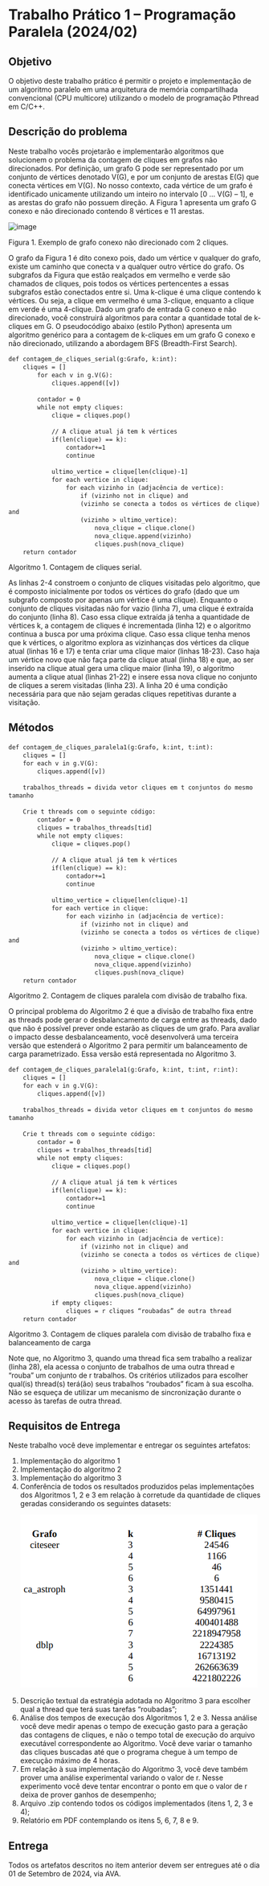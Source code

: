 # Trabalho Prático 1 – Programação Paralela (2024/02)

## Objetivo

O objetivo deste trabalho prático é permitir o projeto e implementação de um algoritmo
paralelo em uma arquitetura de memória compartilhada convencional (CPU multicore) utilizando o
modelo de programação Pthread em C/C++.

## Descrição do problema

Neste trabalho vocês projetarão e implementarão algoritmos que solucionem o problema
da contagem de cliques em grafos não direcionados. Por definição, um grafo G pode ser
representado por um conjunto de vértices denotado V(G), e por um conjunto de arestas E(G) que
conecta vértices em V(G). No nosso contexto, cada vértice de um grafo é identificado unicamente
utilizando um inteiro no intervalo [0 … V(G) – 1], e as arestas do grafo não possuem direção. A
Figura 1 apresenta um grafo G conexo e não direcionado contendo 8 vértices e 11 arestas.

![image](https://github.com/user-attachments/assets/5928187f-7d5f-456c-ac0c-ccfb2058e44e)

Figura 1. Exemplo de grafo conexo não direcionado com 2 cliques.

O grafo da Figura 1 é dito conexo pois, dado um vértice v qualquer do grafo, existe um
caminho que conecta v a qualquer outro vértice do grafo. Os subgrafos da Figura que estão
realçados em vermelho e verde são chamados de cliques, pois todos os vértices pertencentes a essas
subgrafos estão conectados entre si. Uma k-clique é uma clique contendo k vértices. Ou seja, a
clique em vermelho é uma 3-clique, enquanto a clique em verde é uma 4-clique.
Dado um grafo de entrada G conexo e não direcionado, você construirá algoritmos para
contar a quantidade total de k-cliques em G. O pseudocódigo abaixo (estilo Python) apresenta um
algoritmo genérico para a contagem de k-cliques em um grafo G conexo e não direcionado,
utilizando a abordagem BFS (Breadth-First Search).

    def contagem_de_cliques_serial(g:Grafo, k:int):
        cliques = []
            for each v in g.V(G):
                cliques.append([v])
        
            contador = 0
            while not empty cliques:
                clique = cliques.pop()
                
                // A clique atual já tem k vértices
                if(len(clique) == k):
                    contador+=1
                    continue
                
                ultimo_vertice = clique[len(clique)-1]
                for each vertice in clique:
                    for each vizinho in (adjacência de vertice):
                        if (vizinho not in clique) and
                        (vizinho se conecta a todos os vértices de clique) and
                        (vizinho > ultimo_vertice):
                            nova_clique = clique.clone()
                            nova_clique.append(vizinho)
                            cliques.push(nova_clique)
        return contador

Algoritmo 1. Contagem de cliques serial.

As linhas 2-4 constroem o conjunto de cliques visitadas pelo algoritmo, que é composto
inicialmente por todos os vértices do grafo (dado que um subgrafo composto por apenas um vértice
é uma clique). Enquanto o conjunto de cliques visitadas não for vazio (linha 7), uma clique é
extraída do conjunto (linha 8). Caso essa clique extraída já tenha a quantidade de vértices k, a
contagem de cliques é incrementada (linha 12) e o algoritmo continua a busca por uma próxima
clique. Caso essa clique tenha menos que k vértices, o algoritmo explora as vizinhanças dos vértices da clique atual (linhas 16 e 17) e tenta criar uma clique maior (linhas 18-23). Caso haja um vértice novo que não faça parte da clique atual (linha 18) e que, ao ser inserido na clique atual gera uma clique maior (linha 19), o algoritmo aumenta a clique atual (linhas 21-22) e insere essa nova clique no conjunto de cliques a serem visitadas (linha 23). A linha 20 é uma condição necessária para que não sejam geradas cliques repetitivas durante a visitação.

## Métodos 

    def contagem_de_cliques_paralela1(g:Grafo, k:int, t:int):
        cliques = []
        for each v in g.V(G):
            cliques.append([v])

        trabalhos_threads = divida vetor cliques em t conjuntos do mesmo tamanho

        Crie t threads com o seguinte código:
            contador = 0
            cliques = trabalhos_threads[tid]
            while not empty cliques:
                clique = cliques.pop()
                
                // A clique atual já tem k vértices
                if(len(clique) == k):
                    contador+=1
                    continue
 
                ultimo_vertice = clique[len(clique)-1]
                for each vertice in clique:
                    for each vizinho in (adjacência de vertice):
                        if (vizinho not in clique) and
                        (vizinho se conecta a todos os vértices de clique) and
                        (vizinho > ultimo_vertice):
                            nova_clique = clique.clone()
                            nova_clique.append(vizinho)
                            cliques.push(nova_clique)   
        return contador


Algoritmo 2. Contagem de cliques paralela com divisão de trabalho fixa.

O principal problema do Algoritmo 2 é que a divisão de trabalho fixa entre as threads pode
gerar o desbalancamento de carga entre as threads, dado que não é possível prever onde estarão as
cliques de um grafo. Para avaliar o impacto desse desbalanceamento, você desenvolverá uma
terceira versão que estenderá o Algoritmo 2 para permitir um balanceamento de carga
parametrizado. Essa versão está representada no Algoritmo 3.


    def contagem_de_cliques_paralela1(g:Grafo, k:int, t:int, r:int):
        cliques = []
        for each v in g.V(G):
            cliques.append([v])

        trabalhos_threads = divida vetor cliques em t conjuntos do mesmo tamanho

        Crie t threads com o seguinte código:
            contador = 0
            cliques = trabalhos_threads[tid]
            while not empty cliques:
                clique = cliques.pop()
 
                // A clique atual já tem k vértices
                if(len(clique) == k):
                    contador+=1
                    continue
 
                ultimo_vertice = clique[len(clique)-1]
                for each vertice in clique:
                    for each vizinho in (adjacência de vertice):
                        if (vizinho not in clique) and
                        (vizinho se conecta a todos os vértices de clique) and
                        (vizinho > ultimo_vertice):
                            nova_clique = clique.clone()
                            nova_clique.append(vizinho)
                            cliques.push(nova_clique)
                if empty cliques:
                    cliques = r cliques “roubadas” de outra thread
        return contador

Algoritmo 3. Contagem de cliques paralela com divisão de trabalho fixa e
balanceamento de carga

Note que, no Algoritmo 3, quando uma thread fica sem trabalho a realizar (linha 28), ela
acessa o conjunto de trabalhos de uma outra thread e “rouba” um conjunto de r trabalhos. Os
critérios utilizados para escolher qual(is) thread(s) terá(ão) seus trabalhos “roubados” ficam à sua escolha. Não se esqueça de utilizar um mecanismo de sincronização durante o acesso às tarefas de outra thread.

## Requisitos de Entrega

Neste trabalho você deve implementar e entregar os seguintes artefatos:

<ol>
    <li>Implementação do algoritmo 1</li>
    <li>Implementação do algoritmo 2</li>
    <li>Implementação do algoritmo 3</li>
    <li>Conferência de todos os resultados produzidos pelas implementações dos Algoritmos 1, 2 e
3 em relação à corretude da quantidade de cliques geradas considerando os seguintes
datasets:</li>

![alt text](image.png)
    <li>Descrição textual da estratégia adotada no Algoritmo 3 para escolher qual a thread que terá
suas tarefas “roubadas”;</li>
    <li>Análise dos tempos de execução dos Algoritmos 1, 2 e 3. Nessa análise você deve medir
apenas o tempo de execução gasto para a geração das contagens de cliques, e não o tempo
total de execução do arquivo executável correspondente ao Algoritmo. Você deve variar o
tamanho das cliques buscadas até que o programa chegue à um tempo de execução máximo
de 4 horas. </li>
    <li>Em relação à sua implementação do Algoritmo 3, você deve também prover uma análise
experimental variando o valor de r. Nesse experimento você deve tentar encontrar o ponto
em que o valor de r deixa de prover ganhos de desempenho;</li>
    <li>Arquivo .zip contendo todos os códigos implementados (itens 1, 2, 3 e 4);</li>
    <li>Relatório em PDF contemplando os itens 5, 6, 7, 8 e 9.</li>
</ol>

## Entrega

Todos os artefatos descritos no item anterior devem ser entregues até o dia 01 de Setembro
de 2024, via AVA.